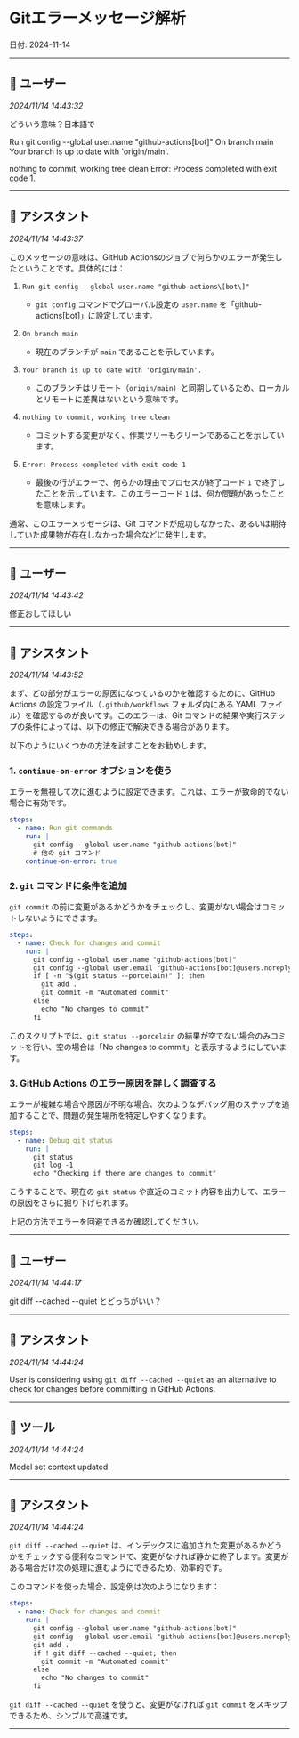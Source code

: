 # Gitエラーメッセージ解析

日付: 2024-11-14

---

## 👤 ユーザー
*2024/11/14 14:43:32*

どういう意味？日本語で

Run git config --global user.name "github-actions\[bot\]"
On branch main
Your branch is up to date with 'origin/main'.

nothing to commit, working tree clean
Error: Process completed with exit code 1.

---

## 🤖 アシスタント
*2024/11/14 14:43:37*

このメッセージの意味は、GitHub Actionsのジョブで何らかのエラーが発生したということです。具体的には：

1. `Run git config --global user.name "github-actions\[bot\]"`  
   - `git config` コマンドでグローバル設定の `user.name` を「github-actions\[bot\]」に設定しています。

2. `On branch main`  
   - 現在のブランチが `main` であることを示しています。

3. `Your branch is up to date with 'origin/main'.`  
   - このブランチはリモート（`origin/main`）と同期しているため、ローカルとリモートに差異はないという意味です。

4. `nothing to commit, working tree clean`  
   - コミットする変更がなく、作業ツリーもクリーンであることを示しています。

5. `Error: Process completed with exit code 1`  
   - 最後の行がエラーで、何らかの理由でプロセスが終了コード `1` で終了したことを示しています。このエラーコード `1` は、何か問題があったことを意味します。

通常、このエラーメッセージは、Git コマンドが成功しなかった、あるいは期待していた成果物が存在しなかった場合などに発生します。

---

## 👤 ユーザー
*2024/11/14 14:43:42*

修正おしてほしい

---

## 🤖 アシスタント
*2024/11/14 14:43:52*

まず、どの部分がエラーの原因になっているのかを確認するために、GitHub Actions の設定ファイル（`.github/workflows` フォルダ内にある YAML ファイル）を確認するのが良いです。このエラーは、Git コマンドの結果や実行ステップの条件によっては、以下の修正で解決できる場合があります。

以下のようにいくつかの方法を試すことをお勧めします。

### 1. `continue-on-error` オプションを使う

エラーを無視して次に進むように設定できます。これは、エラーが致命的でない場合に有効です。

```yaml
steps:
  - name: Run git commands
    run: |
      git config --global user.name "github-actions[bot]"
      # 他の git コマンド
    continue-on-error: true
```

### 2. `git` コマンドに条件を追加

`git commit` の前に変更があるかどうかをチェックし、変更がない場合はコミットしないようにできます。

```yaml
steps:
  - name: Check for changes and commit
    run: |
      git config --global user.name "github-actions[bot]"
      git config --global user.email "github-actions[bot]@users.noreply.github.com"
      if [ -n "$(git status --porcelain)" ]; then
        git add .
        git commit -m "Automated commit"
      else
        echo "No changes to commit"
      fi
```

このスクリプトでは、`git status --porcelain` の結果が空でない場合のみコミットを行い、空の場合は「No changes to commit」と表示するようにしています。

### 3. GitHub Actions のエラー原因を詳しく調査する

エラーが複雑な場合や原因が不明な場合、次のようなデバッグ用のステップを追加することで、問題の発生場所を特定しやすくなります。

```yaml
steps:
  - name: Debug git status
    run: |
      git status
      git log -1
      echo "Checking if there are changes to commit"
```

こうすることで、現在の `git status` や直近のコミット内容を出力して、エラーの原因をさらに掘り下げられます。

上記の方法でエラーを回避できるか確認してください。

---

## 👤 ユーザー
*2024/11/14 14:44:17*

git diff --cached --quiet とどっちがいい？

---

## 🤖 アシスタント
*2024/11/14 14:44:24*

User is considering using `git diff --cached --quiet` as an alternative to check for changes before committing in GitHub Actions.

---

## 🔧 ツール
*2024/11/14 14:44:24*

Model set context updated.

---

## 🤖 アシスタント
*2024/11/14 14:44:24*

`git diff --cached --quiet` は、インデックスに追加された変更があるかどうかをチェックする便利なコマンドで、変更がなければ静かに終了します。変更がある場合だけ次の処理に進むようにできるため、効率的です。

このコマンドを使った場合、設定例は次のようになります：

```yaml
steps:
  - name: Check for changes and commit
    run: |
      git config --global user.name "github-actions[bot]"
      git config --global user.email "github-actions[bot]@users.noreply.github.com"
      git add .
      if ! git diff --cached --quiet; then
        git commit -m "Automated commit"
      else
        echo "No changes to commit"
      fi
```

`git diff --cached --quiet` を使うと、変更がなければ `git commit` をスキップできるため、シンプルで高速です。

---
